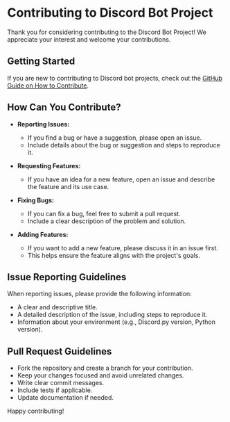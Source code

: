 # Contributing to Discord Bot Project

Thank you for considering contributing to the Discord Bot Project! We appreciate your interest and welcome your contributions.

## Getting Started

If you are new to contributing to Discord bot projects, check out the [GitHub Guide on How to Contribute](https://guides.github.com/activities/contributing-to-open-source/).

## How Can You Contribute?

- **Reporting Issues:**
  - If you find a bug or have a suggestion, please open an issue.
  - Include details about the bug or suggestion and steps to reproduce it.

- **Requesting Features:**
  - If you have an idea for a new feature, open an issue and describe the feature and its use case.

- **Fixing Bugs:**
  - If you can fix a bug, feel free to submit a pull request.
  - Include a clear description of the problem and solution.

- **Adding Features:**
  - If you want to add a new feature, please discuss it in an issue first.
  - This helps ensure the feature aligns with the project's goals.

## Issue Reporting Guidelines

When reporting issues, please provide the following information:
- A clear and descriptive title.
- A detailed description of the issue, including steps to reproduce it.
- Information about your environment (e.g., Discord.py version, Python version).

## Pull Request Guidelines

- Fork the repository and create a branch for your contribution.
- Keep your changes focused and avoid unrelated changes.
- Write clear commit messages.
- Include tests if applicable.
- Update documentation if needed.

Happy contributing!
